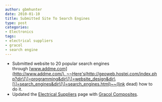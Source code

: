 ```yaml
---
author: gbmhunter
date: 2010-01-10
title: Submitted Site To Search Engines
type: post
categories:
- Electronics
tags:
- electrical suppliers
- gracol
- search engine
---
```


* Submitted website to 20 popular search engines through [www.addme.com](http://www.addme.com/). ~~Here's(http://geoweb.hostei.com/index.php?dir\[\]=programming&dir\[\]=website_design&dir\[\]=search_engines&dir\[\]=search_engines.html)~~(link dead) how to do it.
* Updated the [Electrical Suppliers](/electronics/other/electrical-suppliers) page with [Gracol Composites](https://www.gracolcomposites.co.nz/).
